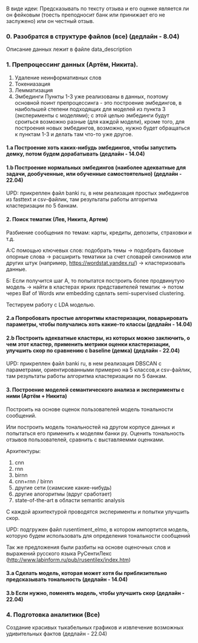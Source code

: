 В виде идеи:
Предсказывать по тексту отзыва и его оценке является ли он фейковым (тоесть преподносит банк или принижает его не заслужено) или он честный отзыв. 

### 0. Разобратся в структуре файлов (все) (дедлайн - 8.04)
  Описание данных лежит в файле data_description
### 1. Препроцессинг данных (Артём, Никита).
1. Удаление неинформативных слов
2. Токениазация
3. Лемматизация 
4. Эмбединги 
Пункты 1-3 уже реализованы в данных, поэтому основной поинт препроцессинга - это построение эмбедингов, в наибольшей степени подходящих для моделей из пункта 3 (эксперименты с моделями); с этой целью эмбединги будут сроиться возможно разные (для каждой модели), кроме того, для построения новых эмбедингов, возможно, нужно будет обращаться к пунктам 1-3 и делать там что-то уже другое.
#### 1.a Построение хоть каких-нибудь эмбедингов, чтобы запустить демку, потом будем дорабатывать (дедлайн - 14.04)
#### 1.b Построение нормальных эмбедингов (наиболее адекватные для задачи, дообученные, или обученные самостоятельно) (дедлайн - 22.04)
UPD: прикреплен файл banki ru, в нем реализация простых эмбедингов из fasttext и csv-файлик, там результаты работы алгоритма кластеризации по 5 банкам.
#### 2. Поиск тематик (Лев, Никита, Артем)
  Разбиение сообщения по темам: карты, кредиты, депозиты, страховки и т.д.
  
  A:С помощью ключевых слов: подобрать темы -> подобрать базовые опорные слова -> расширить тематики за счет словарей синонимов или других штук (например, https://wordstat.yandex.ru/) -> кластеризовать данные.
 
  Б: Если получится шаг А, то попытатся построить более продвинутую модель -> найти в кластерах ярких представителей тематик -> потом через Baf of Words или embedding сделать semi-supervised clustering.
  
  Тестируем работу с LDA моделью.
  
  #### 2.a Попробовать простые алгоритмы кластеризации, поварьировать параметры, чтобы получались хоть какие-то классы (дедлайн - 14.04)
  #### 2.b Построить адекватные кластеры, из которых можно заключить, о чем этот кластер, применить метрики оценки кластеризации, улучшить скор по сравнению с baseline (демка) (дедлайн - 22.04)
  UPD: прикреплен файл banki ru, в нем реализация DBSCAN с параметрами, ориентированными примерно на 5 классов,и csv-файлик, там результаты работы алгоритма кластеризации по 5 банкам.
  #### 3. Построение моделей семантического анализа и эксперименты с ними (Артём + Никита)

Построить на основе оценок пользователей модель тональности сообщений.

Или построить модель тональностей на другом корпусе данных и попытаться его применить к моделям банки ру. Оценить тональность отзывов пользователей, сравнить с выставляемми оценками.

Архитектуры:
1. cnn
2. rnn
3. birnn
4. cnn+rnn / birnn
5. другие сети (сиамские какие-нибудь)
6. другие алогоритмы (вдруг сработает)
7. state-of-the-art в области semantic analysis

C каждой архитектурой проводятся эксперименты и попытки улучшить скор.

UPD: подгружен файл rusentiment_elmo, в котором импортится модель, которую будем использовать для определения тональности сообщений

Так же предложения были разбиты на основе оценочных слов и выражений русского языка РуСентиЛекс (http://www.labinform.ru/pub/rusentilex/index.htm)

#### 3.a Сделать модель, которая может хотя бы приблизительно предсказывать тональность (дедлайн - 14.04)
#### 3.b Если нужно, поменять модель, чтобы улучшить скор (дедлайн - 22.04)

### 4. Подготовка аналитики (Все)
  Создание красивых тыкабельных графиков и извлечение возможных удивительных фактов (дедлайн - 22.04)
  
